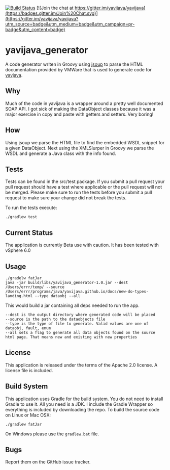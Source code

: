 [![Build Status](https://travis-ci.org/yavijava/yavijava_generator.svg?branch=master)](https://travis-ci.org/yavijava/yavijava_generator)
[![Join the chat at https://gitter.im/yavijava/yavijava](https://badges.gitter.im/Join%20Chat.svg)](https://gitter.im/yavijava/yavijava?utm_source=badge&utm_medium=badge&utm_campaign=pr-badge&utm_content=badge)

# yavijava_generator

A code generator writen in Groovy using [jsoup](http://jsoup.org/) to 
parse the HTML documentation provided by VMWare that is used to generate 
code for [yavjava](http://yavijava.com).

## Why
Much of the code in yavijava is a wrapper around a pretty well documented 
SOAP API. I got sick of making the DataObject classes because it was a major 
exercise in copy and paste with getters and setters. Very boring!

## How
Using jsoup we parse the HTML file to find the embedded WSDL snippet for 
a given DataObject. Next using the XMLSlurper in Groovy we parse the WSDL 
and generate a Java class with the info found.

## Tests
Tests can be found in the src/test package. If you submit a pull request 
your pull request should have a test where applicable or the pull request 
will not be merged. Please make sure to run the tests before you submit a 
pull request to make sure your change did not break the tests.

To run the tests execute:

    ./gradlew test

## Current Status
The application is currently Beta use with caution. It has been tested with vSphere 6.0

## Usage
    ./gradelw fatJar
    java -jar build/libs/yavijava_generator-1.0.jar --dest /Users/errr/temp/ --source /Users/errr/programs/java/yavijava.github.io/docs/new-do-types-landing.html --type dataobj --all

This would build a jar containing all deps needed to run the app.

    --dest is the output directory where generated code will be placed
    --source is the path to the dataobjects file
    --type is the type of file to generate. Valid values are one of dataobj, fault, enum
    --all sets a flag to generate all data objects found on the source html page. That means new and existing with new properties

## License
This application is released under the terms of the Apache 2.0 license. 
A license file is included.

## Build System
This application uses Gradle for the build system. You do not need to 
install Gradle to use it. All you need is a JDK. I include the Gradle 
Wrapper so everything is included by downloading the repo. To build 
the source code on Linux or Mac OSX:

    ./gradlew fatJar

On Windows please use the ```gradlew.bat``` file.

## Bugs
Report them on the GitHub issue tracker.
